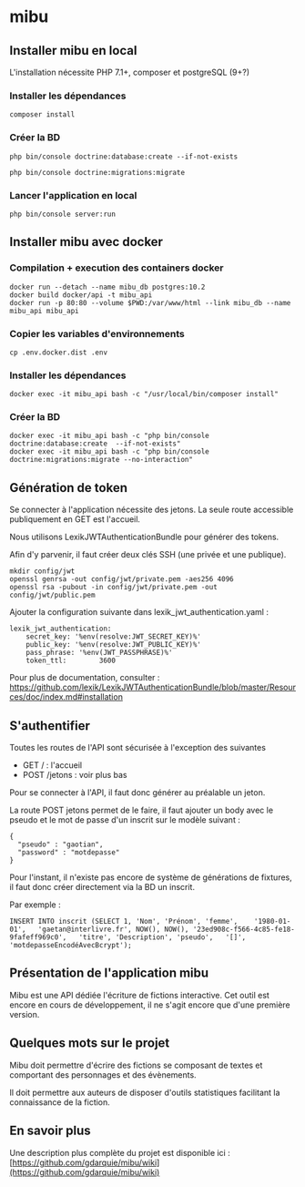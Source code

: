 # mibu

## Installer mibu en local

L'installation nécessite PHP 7.1+, composer et postgreSQL (9+?)

### Installer les dépendances

```
composer install
```

### Créer la BD

```
php bin/console doctrine:database:create --if-not-exists

php bin/console doctrine:migrations:migrate
```

### Lancer l'application en local

```
php bin/console server:run
```

## Installer mibu avec docker

### Compilation + execution des containers docker

```
docker run --detach --name mibu_db postgres:10.2
docker build docker/api -t mibu_api
docker run -p 80:80 --volume $PWD:/var/www/html --link mibu_db --name mibu_api mibu_api
```

### Copier les variables d'environnements

```
cp .env.docker.dist .env
```

### Installer les dépendances

```
docker exec -it mibu_api bash -c "/usr/local/bin/composer install"
```

### Créer la BD

```
docker exec -it mibu_api bash -c "php bin/console doctrine:database:create  --if-not-exists"
docker exec -it mibu_api bash -c "php bin/console doctrine:migrations:migrate --no-interaction"
```

## Génération de token

Se connecter à l'application nécessite des jetons. La seule route accessible publiquement en GET est l'accueil.

Nous utilisons LexikJWTAuthenticationBundle pour générer des tokens.

Afin d'y parvenir, il faut créer deux clés SSH (une privée et une publique).

```
mkdir config/jwt
openssl genrsa -out config/jwt/private.pem -aes256 4096
openssl rsa -pubout -in config/jwt/private.pem -out config/jwt/public.pem
```

Ajouter la configuration suivante dans lexik_jwt_authentication.yaml :

```
lexik_jwt_authentication:
    secret_key: '%env(resolve:JWT_SECRET_KEY)%'
    public_key: '%env(resolve:JWT_PUBLIC_KEY)%'
    pass_phrase: '%env(JWT_PASSPHRASE)%'
    token_ttl:        3600
```

Pour plus de documentation, consulter : https://github.com/lexik/LexikJWTAuthenticationBundle/blob/master/Resources/doc/index.md#installation 

## S'authentifier

Toutes les routes de l'API sont sécurisée à l'exception des suivantes
 - GET / : l'accueil
 - POST /jetons : voir plus bas

Pour se connecter à l'API, il faut donc générer au préalable un jeton. 

La route POST jetons permet de le faire, il faut ajouter un body avec le pseudo et le mot de passe d'un inscrit sur le modèle suivant :

```
{
  "pseudo" : "gaotian",
  "password" : "motdepasse"
}   
```

Pour l'instant, il n'existe pas encore de système de générations de fixtures, il faut donc créer directement via la BD un inscrit.

Par exemple :

```
INSERT INTO inscrit (SELECT 1, 'Nom', 'Prénom', 'femme',	'1980-01-01',	'gaetan@interlivre.fr',	NOW(), NOW(), '23ed908c-f566-4c85-fe18-9fafeff969c0',	'titre', 'Description', 'pseudo',	'[]',	'motdepasseEncodéAvecBcrypt');
```

## Présentation de l'application mibu

Mibu est une API dédiée l'écriture de fictions interactive.
Cet outil est encore en cours de développement, il ne s'agit encore que d'une première version.

## Quelques mots sur le projet

Mibu doit permettre d'écrire des fictions se composant de textes et comportant des personnages et des évènements.

Il doit permettre aux auteurs de disposer d'outils statistiques facilitant la connaissance de la fiction.

## En savoir plus

Une description plus complète du projet est disponible ici : [https://github.com/gdarquie/mibu/wiki](https://github.com/gdarquie/mibu/wiki)
